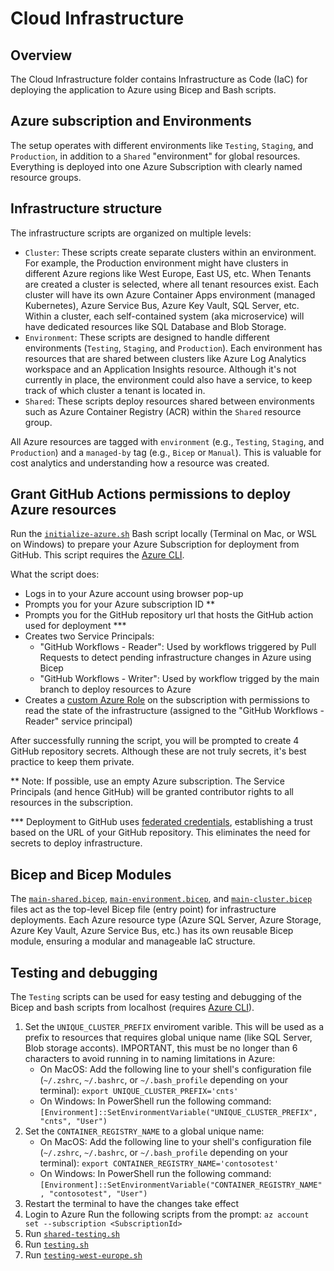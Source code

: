 # Cloud Infrastructure

## Overview

The Cloud Infrastructure folder contains Infrastructure as Code (IaC) for deploying the application to Azure using Bicep and Bash scripts.

## Azure subscription and Environments

The setup operates with different environments like `Testing`, `Staging`, and `Production`, in addition to a `Shared` "environment" for global resources. Everything is deployed into one Azure Subscription with clearly named resource groups.

## Infrastructure structure

The infrastructure scripts are organized on multiple levels:

- `Cluster`: These scripts create separate clusters within an environment. For example, the Production environment might have clusters in different Azure regions like West Europe, East US, etc. When Tenants are created a cluster is selected, where all tenant resources exist. Each cluster will have its own Azure Container Apps environment (managed Kubernetes), Azure Service Bus, Azure Key Vault, SQL Server, etc. Within a cluster, each self-contained system (aka microservice) will have dedicated resources like SQL Database and Blob Storage.
- `Environment`: These scripts are designed to handle different environments (`Testing`, `Staging`, and `Production`). Each environment has resources that are shared between clusters like Azure Log Analytics workspace and an Application Insights resource. Although it's not currently in place, the environment could also have a service, to keep track of which cluster a tenant is located in.
- `Shared`: These scripts deploy resources shared between environments such as Azure Container Registry (ACR) within the `Shared` resource group.

All Azure resources are tagged with `environment` (e.g., `Testing`, `Staging`, and `Production`) and a `managed-by` tag (e.g., `Bicep` or `Manual`). This is valuable for cost analytics and understanding how a resource was created.

## Grant GitHub Actions permissions to deploy Azure resources

Run the [`initialize-azure.sh`](/cloud-infrastructure/initialize-azure.sh) Bash script locally (Terminal on Mac, or WSL on Windows) to prepare your Azure Subscription for deployment from GitHub. This script requires the [Azure CLI](https://learn.microsoft.com/en-us/cli/azure/install-azure-cli).

What the script does:

- Logs in to your Azure account using browser pop-up
- Prompts you for your Azure subscription ID **
- Prompts you for the GitHub repository url that hosts the GitHub action used for deployment ***
- Creates two Service Principals:
  - "GitHub Workflows - Reader": Used by workflows triggered by Pull Requests to detect pending infrastructure changes in Azure using Bicep
  - "GitHub Workflows - Writer": Used by workflow trigged by the main branch to deploy resources to Azure
- Creates a [custom Azure Role](https://learn.microsoft.com/en-us/azure/role-based-access-control/custom-roles-portal) on the subscription with permissions to read the state of the infrastructure (assigned to the "GitHub Workflows - Reader" service principal)

After successfully running the script, you will be prompted to create 4 GitHub repository secrets. Although these are not truly secrets, it's best practice to keep them private.

** Note: If possible, use an empty Azure subscription. The Service Principals (and hence GitHub) will be granted contributor rights to all resources in the subscription.

*** Deployment to GitHub uses [federated credentials](https://learn.microsoft.com/en-us/azure/developer/github/connect-from-azure?tabs=azure-portal%2Clinux#add-federated-credentials), establishing a trust based on the URL of your GitHub repository. This eliminates the need for secrets to deploy infrastructure.

## Bicep and Bicep Modules

The [`main-shared.bicep`](/cloud-infrastructure/shared/main-shared.bicep), [`main-environment.bicep`](/cloud-infrastructure/environment/main-environment.bicep), and [`main-cluster.bicep`](/cloud-infrastructure/cluster/main-cluster.bicep) files act as the top-level Bicep file (entry point) for infrastructure deployments. Each Azure resource type (Azure SQL Server, Azure Storage, Azure Key Vault, Azure Service Bus, etc.) has its own reusable Bicep module, ensuring a modular and manageable IaC structure.

## Testing and debugging

The `Testing` scripts can be used for easy testing and debugging of the Bicep and bash scripts from localhost (requires [Azure CLI](https://learn.microsoft.com/en-us/cli/azure/install-azure-cli)).

1. Set the `UNIQUE_CLUSTER_PREFIX` enviroment varible. This will be used as a prefix to resources that requires global unique name (like SQL Server, Blob storage acconts). IMPORTANT, this must be no longer than 6 characters to avoid running in to naming limitations in Azure:
    - On MacOS: Add the following line to your shell's configuration file (`~/.zshrc`, `~/.bashrc`, or `~/.bash_profile` depending on your terminal): `export UNIQUE_CLUSTER_PREFIX='cnts'`
    - On Windows: In PowerShell run the following command: `[Environment]::SetEnvironmentVariable("UNIQUE_CLUSTER_PREFIX", "cnts", "User")`
2. Set the `CONTAINER_REGISTRY_NAME` to a global unique name:
    - On MacOS: Add the following line to your shell's configuration file (`~/.zshrc`, `~/.bashrc`, or `~/.bash_profile` depending on your terminal): `export CONTAINER_REGISTRY_NAME='contosotest'`
    - On Windows: In PowerShell run the following command: `[Environment]::SetEnvironmentVariable("CONTAINER_REGISTRY_NAME", "contosotest", "User")`
3. Restart the terminal to have the changes take effect
4. Login to Azure Run the following scripts from the prompt: `az account set --subscription <SubscriptionId>`
5. Run [`shared-testing.sh`](/cloud-infrastructure/shared/config/shared-testing.sh)
6. Run [`testing.sh`](/cloud-infrastructure/environment/config/testing.sh)
7. Run [`testing-west-europe.sh`](/cloud-infrastructure/cluster/config/testing-west-europe.sh)
